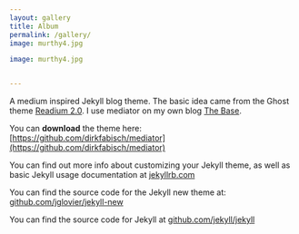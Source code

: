 ```yaml
---
layout: gallery
title: Album
permalink: /gallery/
image: murthy4.jpg

image: murthy4.jpg


---
```


A medium inspired Jekyll blog theme. The basic idea came from the Ghost theme 
[Readium 2.0](http://www.svenread.com/readium-ghost-theme/). I use mediator on my own blog [The Base](blog.base68.com).

You can **download** the theme here:
[https://github.com/dirkfabisch/mediator](https://github.com/dirkfabisch/mediator) 

You can find out more info about customizing your Jekyll theme, as well as basic Jekyll usage documentation at [jekyllrb.com](http://jekyllrb.com/)

You can find the source code for the Jekyll new theme at: [github.com/jglovier/jekyll-new](https://github.com/jglovier/jekyll-new)

You can find the source code for Jekyll at [github.com/jekyll/jekyll](https://github.com/jekyll/jekyll)